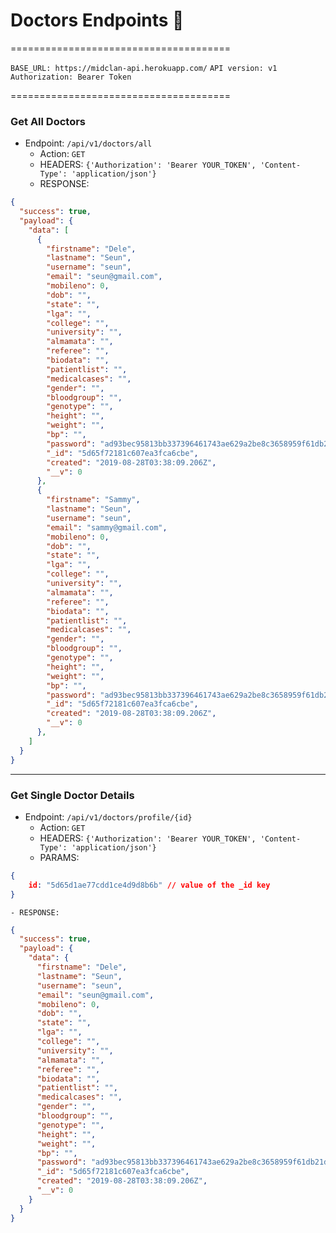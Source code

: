 # Doctors Endpoints 💉
======================================

`BASE_URL: https://midclan-api.herokuapp.com/`
`API version: v1`
`Authorization: Bearer Token`


======================================


### Get All Doctors

- Endpoint: `/api/v1/doctors/all`
    - Action: `GET`
    - HEADERS: `{'Authorization': 'Bearer YOUR_TOKEN', 'Content-Type': 'application/json'}`
    - RESPONSE: 
```json
{
  "success": true,
  "payload": {
    "data": [
      {
        "firstname": "Dele",
        "lastname": "Seun",
        "username": "seun",
        "email": "seun@gmail.com",
        "mobileno": 0,
        "dob": "",
        "state": "",
        "lga": "",
        "college": "",
        "university": "",
        "almamata": "",
        "referee": "",
        "biodata": "",
        "patientlist": "",
        "medicalcases": "",
        "gender": "",
        "bloodgroup": "",
        "genotype": "",
        "height": "",
        "weight": "",
        "bp": "",
        "password": "ad93bec95813bb337396461743ae629a2be8c3658959f61db21d512fb009dc5d563dfa36523afd2d85771bd3469196e3411f3bbbfaf88c479db3b588c6c8d4dd",
        "_id": "5d65f72181c607ea3fca6cbe",
        "created": "2019-08-28T03:38:09.206Z",
        "__v": 0
      },
      {
        "firstname": "Sammy",
        "lastname": "Seun",
        "username": "seun",
        "email": "sammy@gmail.com",
        "mobileno": 0,
        "dob": "",
        "state": "",
        "lga": "",
        "college": "",
        "university": "",
        "almamata": "",
        "referee": "",
        "biodata": "",
        "patientlist": "",
        "medicalcases": "",
        "gender": "",
        "bloodgroup": "",
        "genotype": "",
        "height": "",
        "weight": "",
        "bp": "",
        "password": "ad93bec95813bb337396461743ae629a2be8c3658959f61db21d512fb009dc5d563dfa36523afd2d85771bd3469196e3411f3bbbfaf88c479db3b588c6c8d4dd",
        "_id": "5d65f72181c607ea3fca6cbe",
        "created": "2019-08-28T03:38:09.206Z",
        "__v": 0
      }, 
    ]
  }
}
```


--------------------------------------------

### Get Single Doctor Details

- Endpoint: `/api/v1/doctors/profile/{id}`
    - Action: `GET`
    - HEADERS: `{'Authorization': 'Bearer YOUR_TOKEN', 'Content-Type': 'application/json'}` 
    - PARAMS:
```json
{
    id: "5d65d1ae77cdd1ce4d9d8b6b" // value of the _id key
}

```
    - RESPONSE:
```json
{
  "success": true,
  "payload": {
    "data": {
      "firstname": "Dele",
      "lastname": "Seun",
      "username": "seun",
      "email": "seun@gmail.com",
      "mobileno": 0,
      "dob": "",
      "state": "",
      "lga": "",
      "college": "",
      "university": "",
      "almamata": "",
      "referee": "",
      "biodata": "",
      "patientlist": "",
      "medicalcases": "",
      "gender": "",
      "bloodgroup": "",
      "genotype": "",
      "height": "",
      "weight": "",
      "bp": "",
      "password": "ad93bec95813bb337396461743ae629a2be8c3658959f61db21d512fb009dc5d563dfa36523afd2d85771bd3469196e3411f3bbbfaf88c479db3b588c6c8d4dd",
      "_id": "5d65f72181c607ea3fca6cbe",
      "created": "2019-08-28T03:38:09.206Z",
      "__v": 0
    }
  }
}
```

